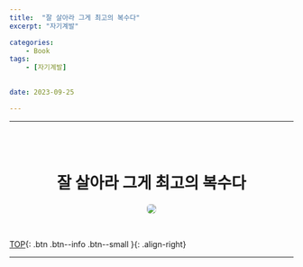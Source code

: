```yaml
---
title:  "잘 살아라 그게 최고의 복수다"
excerpt: "자기계발"

categories:
    - Book
tags:
    - [자기계발]

 
date: 2023-09-25

---
```

- - -
<br><br>

#   <center>잘 살아라 그게 최고의 복수다</center>
<p align="center"> 
 <img src="![image](https://github.com/levell1/levell1.github.io/assets/96651722/dad96fd2-f261-4ff0-bf5c-c3d8af02ebdb)" 
 style="border:1px solid #eaeaea; border-radius: 7px; padding: 0px;" ></p>
<br>

[TOP](#){: .btn .btn--info .btn--small }{: .align-right}
<br>
- - -

